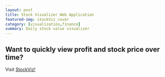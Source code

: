 ```yaml
---
layout: post
title: Stock Visualizer Web Application
featured-img: stockViz_cover
category: [visualization,finance]
summary: Daily stock value visualizer
---
```


## Want to quickly view profit and stock price over time?

Visit [StockViz!](https://share.streamlit.io/chriztopherton/stockviz/main/StockVizer2.py)